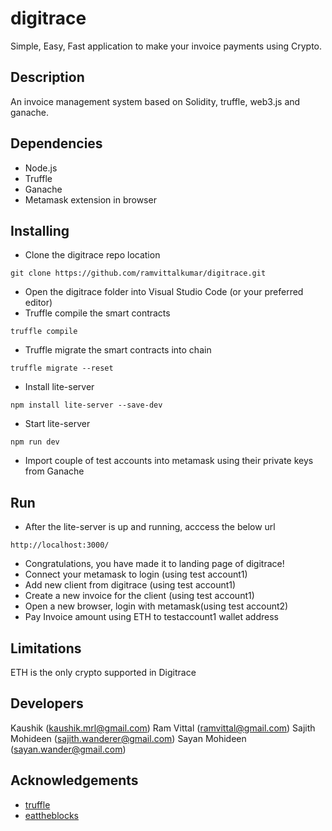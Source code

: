 # digitrace
Simple, Easy, Fast application to make your invoice payments using Crypto.

## Description
An invoice management system based on Solidity, truffle, web3.js and ganache.

## Dependencies
* Node.js
* Truffle
* Ganache
* Metamask extension in browser

## Installing

* Clone the digitrace repo location
```
git clone https://github.com/ramvittalkumar/digitrace.git
```
* Open the digitrace folder into Visual Studio Code (or your preferred editor)
* Truffle compile the smart contracts 
```
truffle compile
```
* Truffle migrate the smart contracts into chain
```
truffle migrate --reset
```
* Install lite-server
```
npm install lite-server --save-dev
```
* Start lite-server
```
npm run dev
```
* Import couple of test accounts into metamask using their private keys from Ganache 

## Run
* After the lite-server is up and running, acccess the below url
```
http://localhost:3000/
```
* Congratulations, you have made it to landing page of digitrace!
* Connect your metamask to login (using test account1)
* Add new client from digitrace (using test account1)
* Create a new invoice for the client (using test account1) 
* Open a new browser, login with metamask(using test account2)
* Pay Invoice amount using ETH to testaccount1 wallet address

## Limitations
ETH is the only crypto supported in Digitrace

## Developers
Kaushik (kaushik.mrl@gmail.com)
Ram Vittal (ramvittal@gmail.com)
Sajith Mohideen (sajith.wanderer@gmail.com)
Sayan Mohideen (sayan.wander@gmail.com)

## Acknowledgements
* [truffle](https://trufflesuite.com/tutorial/)
* [eattheblocks](https://github.com/jklepatch/eattheblocks)



